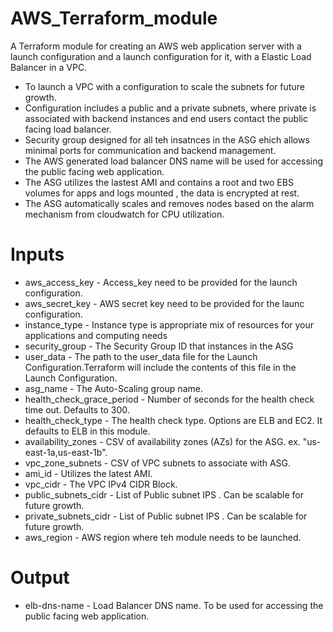 # AWS_Terraform_module
A Terraform module for creating an AWS web application server with a launch configuration and a launch configuration for it, with a Elastic Load Balancer in a VPC.
  * To launch a VPC with a configuration to scale the subnets for future growth.
  * Configuration includes a public and a private subnets, where private is associated with backend instances and end users contact the public facing load balancer.
  * Security group designed for all teh insatnces in the ASG ehich allows minimal ports for communication and backend management.
  * The AWS generated load balancer DNS name will be used for accessing the public facing web application.
  * The ASG utilizes the lastest AMI and contains a root and two EBS volumes for apps and logs mounted , the data is encrypted at rest.
  * The ASG automatically scales and removes nodes based on the alarm mechanism from cloudwatch for CPU utilization.

# Inputs

* aws_access_key - Access_key need to be provided for the launch configuration.
* aws_secret_key - AWS secret key need to be provided for the launc configuration.
* instance_type - Instance type is appropriate mix of resources for your applications and computing needs
* security_group - The Security Group ID that instances in the ASG
* user_data - The path to the user_data file for the Launch Configuration.Terraform will include the contents of this file in the Launch Configuration.
* asg_name - The Auto-Scaling group name.
* health_check_grace_period - Number of seconds for the health check time out. Defaults to 300.
* health_check_type - The health check type. Options are ELB and EC2. It defaults to ELB in this module.
* availability_zones - CSV of availability zones (AZs) for the ASG. ex. "us-east-1a,us-east-1b".
* vpc_zone_subnets - CSV of VPC subnets to associate with ASG.
* ami_id - Utilizes the latest AMI.
* vpc_cidr - The VPC IPv4 CIDR Block.
* public_subnets_cidr - List of Public subnet IPS . Can be scalable for future growth.
* private_subnets_cidr - List of Public subnet IPS . Can be scalable for future growth.
* aws_region - AWS region where teh module needs to be launched.

# Output

* elb-dns-name - Load Balancer DNS name. To be used for accessing the public facing web application.


